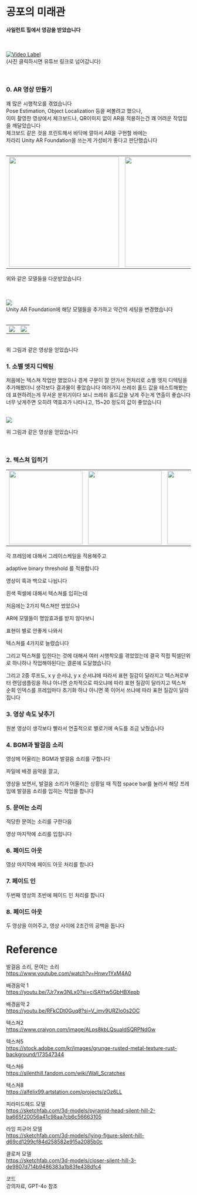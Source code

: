 # 공포의 미래관

#### 사일런트 힐에서 영감을 받았습니다

<br>


[![Video Label](http://img.youtube.com/vi/7q0SYiYfO0U/0.jpg)](https://youtu.be/7q0SYiYfO0U)
<br> (사진 클릭하시면 유튜브 링크로 넘어갑니다)

<br>

### 0. AR 영상 만들기

꽤 많은 시행착오를 겪었습니다
<br>
Pose Estimation, Object Localization 등을 써볼려고 했으나,
<br>
이미 촬영한 영상에서 체크보드나, QR이미지 없이 AR을 적용하는건 꽤 어려운 작업임을 깨달았습니다
<br>
체크보드 같은 것을 프린트해서 바닥에 깔아서 AR을 구현할 바에는
<br>
차라리 Unity AR Foundation을 쓰는게 가성비가 좋다고 판단했습니다
<br>
<br>

<table>
  <tr>
    <td><img src="https://github.com/KimximyaFan/Horror-Mirae-Hall/assets/107273680/e2f5e73c-4c0c-4161-8662-e582204173b3" width="300"></td>
    <td><img src="https://github.com/KimximyaFan/Horror-Mirae-Hall/assets/107273680/e7e10853-17f5-4c59-909b-76e7d0f88bae" width="300"></td>
    <td><img src="https://github.com/KimximyaFan/Horror-Mirae-Hall/assets/107273680/9d926ade-2c3f-4ce2-88ee-032651fbc5a6" width="300"></td>
  </tr>
</table>

위와 같은 모델들을 다운받았습니다

<br>
<br>

<img src="https://github.com/KimximyaFan/Horror-Mirae-Hall/assets/107273680/6449c8bb-ad00-4b08-9358-78cccba23929">
<br>
Unity AR Foundation에 해당 모델들을 추가하고 약간의 세팅을 변경했습니다
<br>
<br>

<table>
  <tr>
    <td><img src="https://github.com/KimximyaFan/Horror-Mirae-Hall/assets/107273680/4486bb7d-81e6-4f10-bf83-e217f002d574" ></td>
    <td><img src="https://github.com/KimximyaFan/Horror-Mirae-Hall/assets/107273680/194ee371-334d-400d-bdc8-67c5be81d542" ></td>
  </tr>
</table>

<br>
위 그림과 같은 영상을 얻었습니다



<br>

### 1. 소벨 엣지 디텍팅

처음에는 텍스쳐 작업만 했었으나
경계 구분이 잘 안가서 전처리로 소벨 엣지 디텍팅을 추가해봤더니 생각보다 결과물이 좋았습니다
여러가지 쓰레쉬 홀드 값을 테스트해봤는데
표현하려는게 무서운 분위기이다 보니
쓰레쉬 홀드값을 낮게 주는게 연출이 좋습니다
너무 낮게주면 오히려 역효과가 나타나고, 15~20 정도의 값이 좋았습니다

<br>

<img src="https://github.com/KimximyaFan/Horror-Mirae-Hall/assets/107273680/4435e051-fad6-4807-9829-1ec668a797d1" >

위 그림과 같은 영상을 얻었습니다

<br>

### 2. 텍스쳐 입히기

<table>
  <tr>
    <td><img src="https://github.com/KimximyaFan/Horror-Mirae-Hall/assets/107273680/96fd1d87-6794-4027-adfa-eda6bc337d0d" height="200" width="200"></td>
    <td><img src="https://github.com/KimximyaFan/Horror-Mirae-Hall/assets/107273680/595c54ee-8f70-427b-a12d-9a343c792c54" height="200" width="200"></td>
    <td><img src="https://github.com/KimximyaFan/Horror-Mirae-Hall/assets/107273680/4359ff23-e158-409c-833f-6d8b817db876" height="200" width="200"></td>
    <td><img src="https://github.com/KimximyaFan/Horror-Mirae-Hall/assets/107273680/3bf81816-d42e-46e5-8318-7ece3db14216" height="200" width="200"></td>
  </tr>
</table>

각 프레임에 대해서 그레이스케일을 적용해주고

adaptive binary threshold 를 적용합니다

영상이 흑과 백으로 나뉩니다

흰색 픽셀에 대해서 텍스쳐를 입히는데

처음에는 2가지 텍스쳐만 썼었으나

AR에 모델들이 명암효과를 받지 않다보니

표현이 별로 안좋게 나와서

텍스쳐를 4가지로 늘렸습니다

그리고 텍스쳐를 입힌다는 것에 대해서
여러 시행착오를 겪었었는데
결국 직접 픽셀단위로 하나하나 작업해야된다는 결론에 도달했습니다

그리고 2중 루프도, x y 순서냐, y x 순서냐에 따라서 표현 질감이 달라지고
텍스쳐로부터 랜덤샘플링을 하냐 아니면 순차적으로 따오냐에 따라 표현 질감이 달라지고
텍스쳐 순회 인덱스를 프레임마다 초기화 하냐 아니면 쭉 이어서 쓰냐에 따라 표현 질감이 달라집니다

### 3. 영상 속도 낮추기

원본 영상이 생각보다 빨라서
연출적으로 별로기에
속도를 조금 낮췄습니다


### 4. BGM과 발걸음 소리

영상에 어울리는 BGM과 발걸음 소리를 구합니다

파일에 배경 음악을 깔고,

영상을 보면서, 발걸음 소리가 어울리는 상황일 때
직접 space bar를 눌러서 해당 프레임에 발걸음 소리를 입히는 작업을 합니다


### 5. 문여는 소리

적당한 문여는 소리를 구한다음

영상 마지막에 소리를 입힙니다

### 6. 페이드 아웃

영상 마지막에 페이드 아웃 처리를 합니다

### 7. 페이드 인

두번째 영상의 초반에 페이드 인 처리를 합니다

### 8. 페이드 아웃

두 영상을 이어주고, 영상 사이에 2초간의 공백을 둡니다


# Reference

발걸음 소리, 문여는 소리 <br>
https://www.youtube.com/watch?v=Hnwv1YxM4A0

배경음악 1 <br>
https://youtu.be/7Jr7xw3NLx0?si=ciSAYtw5GbHBXepb

배경음악 2 <br>
https://youtu.be/RFkCDt0Guq8?si=V_imv9URZlo0s2OC

텍스쳐2 <br>
https://www.craiyon.com/image/ALps8kbLQsuaIdSQRPNdGw

텍스쳐5 <br>
https://stock.adobe.com/kr/images/grunge-rusted-metal-texture-rust-background/173547344

텍스쳐6 <br>
https://silenthill.fandom.com/wiki/Wall_Scratches

텍스쳐8 <br>
https://alfelix99.artstation.com/projects/zOz6LL


피라미드헤드 모델 <br>
https://sketchfab.com/3d-models/pyramid-head-silent-hill-2-ba665f20056a41c98aa7cb6c56663105

라잉 피규어 모델 <br>
https://sketchfab.com/3d-models/lying-figure-silent-hill-d69cd1299cf84d258582e915a2085b0c

클로저 모델 <br>
https://sketchfab.com/3d-models/closer-silent-hill-3-de9807d714b9486383a1b83fe438dfc4


코드 <br>
강의자료, GPT-4o 참조
